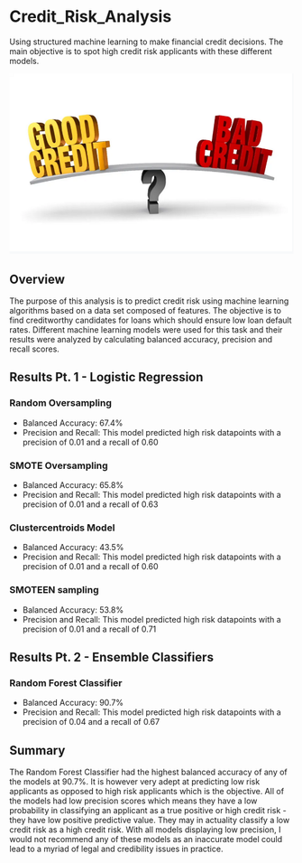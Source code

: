 # Credit_Risk_Analysis
Using structured machine learning to make financial credit decisions. The main objective is to spot high credit risk applicants with these different models.

![](https://github.com/JonathanBrown003/Credit_Risk_Analysis/blob/4815d8998140ec25ad3e7c4d884ee1d968544695/.ipynb_checkpoints/CreditRisk.PNG)

## Overview
The purpose of this analysis is to predict credit risk using machine learning algorithms based on a data set composed of features. The objective is to find creditworthy candidates for loans which should ensure low loan default rates. Different machine learning models were used for this task and their results were analyzed by calculating balanced accuracy, precision and recall scores.

## Results Pt. 1 - Logistic Regression

### Random Oversampling
- Balanced Accuracy: 67.4%
- Precision and Recall: This model predicted high risk datapoints with a precision of 0.01 and a recall of 0.60

### SMOTE Oversampling
- Balanced Accuracy: 65.8%
- Precision and Recall: This model predicted high risk datapoints with a precision of 0.01 and a recall of 0.63

### Clustercentroids Model
- Balanced Accuracy: 43.5%
- Precision and Recall: This model predicted high risk datapoints with a precision of 0.01 and a recall of 0.60

### SMOTEEN sampling
- Balanced Accuracy: 53.8%
- Precision and Recall: This model predicted high risk datapoints with a precision of 0.01 and a recall of 0.71

## Results Pt. 2 - Ensemble Classifiers

### Random Forest Classifier
- Balanced Accuracy: 90.7%
- Precision and Recall: This model predicted high risk datapoints with a precision of 0.04 and a recall of 0.67

## Summary
The Random Forest Classifier had the highest balanced accuracy of any of the models at 90.7%. It is however very adept at predicting low risk applicants as opposed to high risk applicants which is the objective. 
All of the models had low precision scores which means they have a low probability in classifying an applicant as a true positive or high credit risk - they have low positive predictive value. They may in actuality classify a low credit risk as a high credit risk. With all models displaying low precision, I would not recommend any of these models as an inaccurate model could lead to a myriad of legal and credibility issues in practice. 
